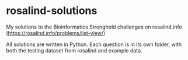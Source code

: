 # rosalind-solutions
My solutions to the Bioinformatics Stronghold challenges on rosalind.info (https://rosalind.info/problems/list-view/)

All solutions are written in Python. Each question is in its own folder, with both the testing dataset from rosalind and example data.

